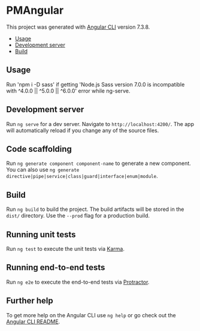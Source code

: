 # PMAngular

This project was generated with [Angular CLI](https://github.com/angular/angular-cli) version 7.3.8.

<!-- toc -->
* [Usage](#usage)
* [Development server](#Development)
* [Build](#build)

## Usage
<!-- usage -->
Run 'npm i -D sass' if getting 'Node.js Sass version 7.0.0 is incompatible with ^4.0.0 || ^5.0.0 || ^6.0.0' error while ng-serve.

## Development server

Run `ng serve` for a dev server. Navigate to `http://localhost:4200/`. The app will automatically reload if you change any of the source files.

## Code scaffolding

Run `ng generate component component-name` to generate a new component. You can also use `ng generate directive|pipe|service|class|guard|interface|enum|module`.

## Build

Run `ng build` to build the project. The build artifacts will be stored in the `dist/` directory. Use the `--prod` flag for a production build.

## Running unit tests

Run `ng test` to execute the unit tests via [Karma](https://karma-runner.github.io).

## Running end-to-end tests

Run `ng e2e` to execute the end-to-end tests via [Protractor](http://www.protractortest.org/).

## Further help

To get more help on the Angular CLI use `ng help` or go check out the [Angular CLI README](https://github.com/angular/angular-cli/blob/master/README.md).
